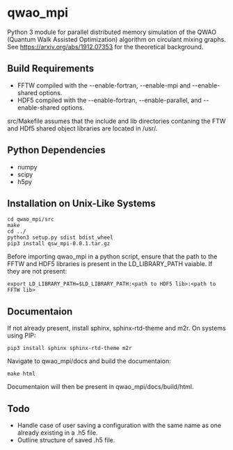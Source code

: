 # qwao_mpi
Python 3 module for parallel distributed memory simulation of the QWAO (Quantum Walk Assisted Optimization) algorithm on circulant mixing graphs. See https://arxiv.org/abs/1912.07353 for the theoretical background.

## Build Requirements

+ FFTW compiled with the --enable-fortran, --enable-mpi and --enable-shared options.
+ HDF5 compiled with the --enable-fortran, --enable-parallel, and --enable-shared options.

src/Makefile assumes that the include and lib directories contaning the FTW and HDf5 shared object libraries are located in /usr/.

## Python Dependencies

+ numpy
+ scipy
+ h5py

## Installation on Unix-Like Systems
    cd qwao_mpi/src
    make
    cd ../
    python3 setup.py sdist bdist_wheel
    pip3 install qsw_mpi-0.0.1.tar.gz

Before importing qwao_mpi in a python script, ensure that the path to the FFTW and HDF5 libraries is present in the LD_LIBRARY_PATH vaiable. If they are not present:

    export LD_LIBRARY_PATH=$LD_LIBRARY_PATH:<path to HDF5 lib>:<path to FFTW lib>

## Documentaion
If not already present, install sphinx, sphinx-rtd-theme and m2r. On systems using PIP:

    pip3 install sphinx sphinx-rtd-theme m2r

Navigate to qwao_mpi/docs and build the documentaion:

    make html

Documentaion will then be present in qwao_mpi/docs/build/html.

## Todo

+ Handle case of user saving a configuration with the same name as one already existing in a .h5 file.
+ Outline structure of saved .h5 file.
